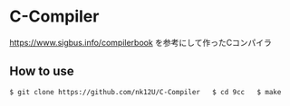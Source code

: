 # C-Compiler
https://www.sigbus.info/compilerbook を参考にして作ったCコンパイラ

## How to use

``
$ git clone https://github.com/nk12U/C-Compiler  
$ cd 9cc  
$ make  
``
